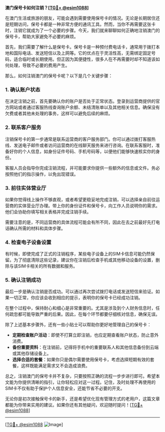 **澳门保号卡如何注销？[[TG💪+ @esim1088](https://t.me/s/esim1088)]**

在澳门生活或旅游的朋友，可能会遇到需要使用保号卡的情况。无论是长期居住还是短期访问，保号卡都是一种非常方便的通讯工具。然而，当你不再需要这张卡时，注销它就成为了一个必要的步骤。今天，我们就来聊聊如何正确地注销澳门的保号卡，帮助大家避免不必要的麻烦。

首先，我们需要了解什么是保号卡。保号卡是一种预付费电话卡，通常用于拨打本地和国际电话、发送短信以及上网等。它的优点在于灵活性高，无需绑定固定号码，适合临时或长期使用。但正因为其便捷性，很多人在不再需要时却不知道该如何处理，导致不必要的费用产生。

那么，如何注销澳门的保号卡呢？以下是几个关键步骤：

### 1. **确认账户状态**
在决定注销之前，首先要确认你的账户是否处于正常状态。登录到运营商提供的官方网站或者通过客服热线查询账户余额、未结清账单以及其他相关信息。确保没有欠费或者其他未处理的事务，这样可以避免后续的麻烦。

### 2. **联系客户服务**
注销保号卡的第一步通常是联系运营商的客户服务部门。你可以通过拨打客服热线、发送电子邮件或者访问运营商的在线聊天服务来进行咨询。在联系客服时，准备好你的个人信息，如身份证件号码、手机号码等，以便他们能够快速核实你的身份。

客服人员会指导你完成注销流程，并可能要求你提供一些额外的信息或文件。务必按照他们的指示操作，以免出现错误。

### 3. **前往实体营业厅**
如果你觉得线上操作不够直观，或者希望更稳妥地完成注销，可以选择亲自前往运营商的实体营业厅办理。带上你的身份证件和保号卡，向工作人员说明你的需求。他们会协助你填写相关表格并完成注销手续。

需要注意的是，不同运营商的具体流程可能会有所不同，因此在去之前最好先打电话确认所需的材料和具体步骤。

### 4. **检查电子设备设置**
有时候，即使完成了正式的注销程序，某些电子设备上的SIM卡信息可能仍然保留。为了彻底清除这些记录，建议你在注销后检查手机或其他移动设备的设置，删除与该SIM卡相关的所有数据和服务。

### 5. **确认注销成功**
最后一步是确认注销是否成功。可以通过再次尝试拨打电话或发送短信来验证。如果一切正常，你应该会收到相应的提示，表明你的保号卡已经成功注销。

在整个过程中，保持耐心和细心是非常重要的。尤其是涉及到个人财务信息时，任何疏忽都可能导致严重的后果。因此，在每个环节都要仔细核对信息，确保无误。

除了上述基本步骤外，还有一些小贴士可以帮助你更好地管理自己的保号卡：

- **定期检查账户活动**：即使不打算立即注销，也应定期查看账户状态，防止意外消费。
- **备份重要资料**：在注销前，记得将手机中的重要联系人和其他信息备份到云端或其他存储设备上。
- **选择合适的套餐**：如果你只是偶尔需要使用保号卡，考虑选择短期有效的套餐，这样既能满足需求又不会造成浪费。

总之，注销澳门的保号卡并不复杂，只要按照正确的流程一步步进行即可。希望本文能为你提供清晰的指引，让你轻松应对这一过程。记住，及时处理不再使用的SIM卡不仅有助于保护个人信息安全，还能节省不必要的开支。

无论你是初次接触保号卡的新手，还是希望优化现有管理方式的老用户，这篇文章都能为你带来实用的建议。如果你还有其他疑问，欢迎随时提问！[[TG💪+ @esim1088](https://t.me/s/esim1088)]

---

[[TG💪+ @esim1088](https://t.me/s/esim1088) ![Image](https://i.postimg.cc/4NQfJmqS/Snipaste-2025-05-13-00-14-12.png)]